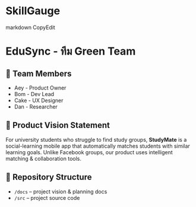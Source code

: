 # SkillGauge
markdown
CopyEdit
# EduSync - ทีม Green Team

## 👥 Team Members
- Aey - Product Owner
- Bom - Dev Lead
- Cake - UX Designer
- Dan - Researcher

## 🎯 Product Vision Statement
For university students
who struggle to find study groups,
**StudyMate**
is a social-learning mobile app
that automatically matches students with similar learning goals.
Unlike Facebook groups,
our product uses intelligent matching & collaboration tools.

## 🔗 Repository Structure
- `/docs` – project vision & planning docs
- `/src` – project source code

